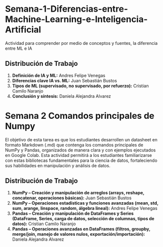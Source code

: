 # Semana-1-Diferencias-entre-Machine-Learning-e-Inteligencia-Artificial
Actividad para comprender por medio de conceptos y fuentes, la diferencia entre ML e IA

## Distribución de Trabajo
1. **Definición de IA y ML:** Andres Felipe Venegas
2. **Diferencias clave IA vs. ML:** Juan Sebastián Bustos
3. **Tipos de ML (supervisado, no supervisado, por refuerzo):** Cristian Camilo Naranjo
4. **Conclusión y síntesis:** Daniela Alejandra Alvarez 


# Semana 2 Comandos principales de Numpy
El objetivo de esta tarea es que los estudiantes desarrollen un datasheet en formato Markdown (.md) que contenga los comandos principales de NumPy y Pandas, organizados de manera clara y con ejemplos ejecutados en Google Colab. Esta actividad permitirá a los estudiantes familiarizarse con estas bibliotecas fundamentales para la ciencia de datos, fortaleciendo sus habilidades en manipulación y análisis de datos.

## Distribución de Trabajo
1. **NumPy – Creación y manipulación de arreglos (arrays, reshape, concatenar, operaciones básicas):** Juan Sebastián Bustos 
2. **NumPy – Operaciones estadísticas y funciones avanzadas (mean, std, sum, arange, linspace, random, álgebra lineal):** Andres Felipe Venegas
3. **Pandas – Creación y manipulación de DataFrames y Series (DataFrame, Series, carga de datos, selección de columnas, tipos de datos):** Cristian Camilo Naranjo
4. **Pandas – Operaciones avanzadas en DataFrames (filtros, groupby, merge/join, manejo de valores nulos, exportación/importación):** Daniela Alejandra Alvarez 
